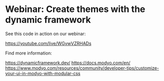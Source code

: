 # Webinar: Create themes with the dynamic framework

See this code in action on our webinar:

 https://youtube.com/live/WGvwVZRHADs


Find more information:

https://dynamicframework.dev/
https://docs.modyo.com/en/
https://www.modyo.com/resources/community/developer-tips/customize-your-ui-in-modyo-with-modular-css
